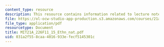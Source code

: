 ```yaml
---
content_type: resource
description: This resource contains information related to lecture notes.
file: https://ol-ocw-studio-app-production.s3.amazonaws.com/courses/21a-226-ethnic-and-national-identity-fall-2011/031a2f558caa4016933efecf5145301c_MIT21A_226F11_15_Ethn_nat.pdf
file_type: application/pdf
resourcetype: Document
title: MIT21A_226F11_15_Ethn_nat.pdf
uid: 031a2f55-8caa-4016-933e-fecf5145301c
---
```

